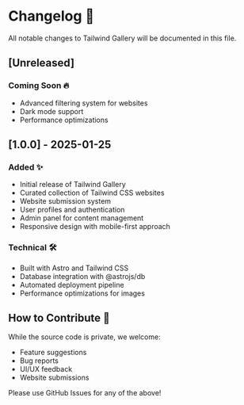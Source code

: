 # Changelog 🚀

All notable changes to Tailwind Gallery will be documented in this file.

## [Unreleased]
### Coming Soon 🔥
- Advanced filtering system for websites
- Dark mode support
- Performance optimizations

## [1.0.0] - 2025-01-25
### Added ✨
- Initial release of Tailwind Gallery
- Curated collection of Tailwind CSS websites
- Website submission system
- User profiles and authentication
- Admin panel for content management
- Responsive design with mobile-first approach

### Technical 🛠
- Built with Astro and Tailwind CSS
- Database integration with @astrojs/db
- Automated deployment pipeline
- Performance optimizations for images

## How to Contribute 🤝

While the source code is private, we welcome:
- Feature suggestions
- Bug reports
- UI/UX feedback
- Website submissions

Please use GitHub Issues for any of the above!
